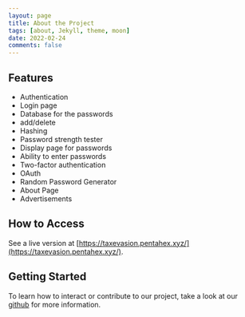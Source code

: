 ```yaml
---
layout: page
title: About the Project
tags: [about, Jekyll, theme, moon]
date: 2022-02-24
comments: false
---
```



## Features
* Authentication
* Login page
* Database for the passwords
* add/delete
* Hashing
* Password strength tester
* Display page for passwords
* Ability to enter passwords
* Two-factor authentication
* OAuth
* Random Password Generator
* About Page
* Advertisements

## How to Access

See a live version at [https://taxevasion.pentahex.xyz/](https://taxevasion.pentahex.xyz/).

## Getting Started

To learn how to interact or contribute to our project, take a look at our [github](https://github.com/wrachel/TaxEvaders) for more information.

